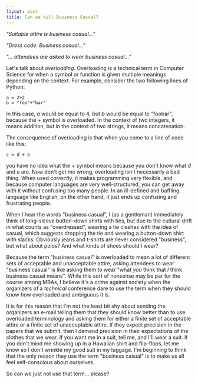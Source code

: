 ```yaml
---
layout: post
title: Can we kill Business Casual?
---
```


*"Suitable attire is business casual..."*

*"Dress code: Business casual..."*

*"... attendees are asked to wear business casual..."*

Let's talk about *overloading*. Overloading is a technical term in Computer Science for when a symbol or function is given multiple meanings depending on the context. For example, consider the two following lines of Python:

    a = 2+2
    b = "foo"+"bar"


In this case, *a* would be equal to 4, but *b* would be equal to "foobar", because the + symbol is overloaded. In the context of two integers, it means addition, but in the context of two strings, it means concatenation.

The consequence of overloading is that when you come to a line of code like this:

    c = d + e

you have no idea what the + symbol means because you don't know what *d* and *e* are. Now don't get me wrong, overloading isn't necessarily a bad thing. When used *correctly*, it makes programming very flexible, and because computer languages are very well-structured, you can get away with it without confusing too many people. In an ill-defined and baffling language like English, on the other hand, it just ends up confusing and frustrating people.

When I hear the words "business casual", I (as a gentleman) immediately think of long-sleeve button-down shirts with ties, but due to the cultural drift in what counts as "overdressed", wearing a tie clashes with the idea of casual, which suggests dropping the tie and wearing a button-down shirt with slacks. Obviously jeans and t-shirts are never considered "business", but what about polos? And what kinds of shoes should I wear?

Because the term "business casual" is overloaded to mean a lot of different sets of acceptable and unacceptable attire, asking attendees to wear "business casual" is like asking them to wear "what *you* think that *I* think business casual means". While this sort of nonsense may be par for the course among MBAs, I believe it's a crime against society when the organizers of a *technical* conference dare to use the term when they should know how overloaded and ambiguous it is.

It is for this reason that I'm not the least bit shy about sending the organizers an e-mail telling them that they should know better than to use overloaded terminology and asking them for either a finite set of acceptable attire or a finite set of unacceptable attire. If they expect precision in the papers that we submit, then I demand precision in their expectations of the clothes that we wear. If you want me in a suit, tell me, and I'll wear a suit. If you don't mind me showing up in a Hawaiian shirt and flip-flops, let me know so I don't wrinkle my good suit in my luggage. I'm beginning to think that the only reason they use the term "business casual" is to make us all feel self-conscious about ourselves.

So can we just not use that term... please?
